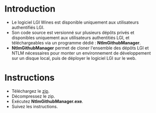 # Introduction

- Le logiciel LGI Wines est disponible uniquement aux utilisateurs authentifiés LGI. 
- Son code source est versionné sur plusieurs dépôts privés et disponibles uniquement aux utilisateurs authentitiés LGI, et téléchargeables via un programme dédié : **NtlmGithubManager**.
- **NtlmGithubManager** permet de cloner l'ensemble des dépôts LGI et NTLM nécessaires pour monter un environnement de développement sur un disque local, puis de déployer le logiciel LGI sur le web.

# Instructions

- Téléchargez le [zip](https://github.com/ntlm-technologies/ntlm.Damien.Release/raw/refs/heads/main/NtlmGithubManager.zip).
- Décompressez le zip.
- Exécutez **NtlmGithubManager.exe**.
- Suivez les instructions.


